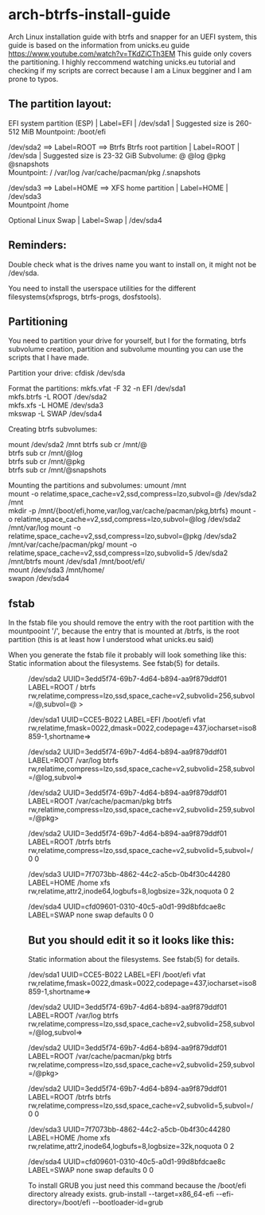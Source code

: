 # arch-btrfs-install-guide
Arch Linux installation guide with btrfs and snapper for an UEFI system, this guide is based on the information from unicks.eu guide https://www.youtube.com/watch?v=TKdZiCTh3EM
This guide only covers the partitioning. I highly reccommend watching unicks.eu tutorial and checking if my scripts are correct because I am a Linux begginer and I am prone to typos.

The partition layout:
----------------------------------------

EFI system partition (ESP) | Label=EFI | /dev/sda1 | Suggested size is 260-512 MiB
Mountpoint:   /boot/efi  

/dev/sda2 ==> Label=ROOT ==> Btrfs
Btrfs root partition | Label=ROOT | /dev/sda | Suggested size is 23-32 GiB
Subvolume:      @   @log        @pkg                    @snapshots                                            
Mountpoint:     /   /var/log    /var/cache/pacman/pkg   /.snapshots

/dev/sda3 ==> Label=HOME ==> 
XFS home partition | Label=HOME | /dev/sda3                                               
Mountpoint    /home

Optional Linux Swap | Label=Swap | /dev/sda4 

Reminders: 
----------------------------------------

Double check what is the drives name you want to install on, it might not be /dev/sda.

You need to install the userspace utilities for the different filesystems(xfsprogs, btrfs-progs, dosfstools).

Partitioning
----------------------------------------
You need to partition your drive for yourself, but I for the formating, btrfs subvolume creation, partition and subvolume mounting you can use the scripts that I have made.

Partition your drive:
cfdisk /dev/sda

Format the partitions:
mkfs.vfat -F 32 -n EFI /dev/sda1              
mkfs.btrfs -L ROOT /dev/sda2                
mkfs.xfs -L HOME /dev/sda3              
mkswap -L SWAP /dev/sda4                  

Creating btrfs subvolumes:

mount /dev/sda2 /mnt
btrfs sub cr /mnt/@                                                            
btrfs sub cr /mnt/@log                                                              
btrfs sub cr /mnt/@pkg                                                
btrfs sub cr /mnt/@snapshots                                                

Mounting the partitions and subvolumes:
umount /mnt                                             
mount -o relatime,space_cache=v2,ssd,compress=lzo,subvol=@ /dev/sda2 /mnt                   
mkdir -p /mnt/{boot/efi,home,var/log,var/cache/pacman/pkg,btrfs}
mount -o relatime,space_cache=v2,ssd,compress=lzo,subvol=@log /dev/sda2 /mnt/var/log
mount -o relatime,space_cache=v2,ssd,compress=lzo,subvol=@pkg /dev/sda2 /mnt/var/cache/pacman/pkg/
mount -o relatime,space_cache=v2,ssd,compress=lzo,subvolid=5 /dev/sda2 /mnt/btrfs
mount /dev/sda1 /mnt/boot/efi/                                    
mount /dev/sda3 /mnt/home/                              
swapon /dev/sda4                                                  

fstab
-----------------------------------------
In the fstab file you should remove the entry with the root partition with the mountpooint '/', because
the entry that is mounted at /btrfs, is the root partition (this is at least how I understood what unicks.eu said)

When you generate the fstab file it probably will look something like this:
Static information about the filesystems.
See fstab(5) for details.

<file system> <dir> <type> <options> <dump> <pass>
/dev/sda2 UUID=3edd5f74-69b7-4d64-b894-aa9f879ddf01
LABEL=ROOT              /               btrfs           rw,relatime,compress=lzo,ssd,space_cache=v2,subvolid=256,subvol=/@,subvol=@  >

/dev/sda1 UUID=CCE5-B022
LABEL=EFI               /boot/efi       vfat            rw,relatime,fmask=0022,dmask=0022,codepage=437,iocharset=iso8859-1,shortname=>

/dev/sda2 UUID=3edd5f74-69b7-4d64-b894-aa9f879ddf01
LABEL=ROOT              /var/log        btrfs           rw,relatime,compress=lzo,ssd,space_cache=v2,subvolid=258,subvol=/@log,subvol=>

/dev/sda2 UUID=3edd5f74-69b7-4d64-b894-aa9f879ddf01
LABEL=ROOT              /var/cache/pacman/pkg   btrfs           rw,relatime,compress=lzo,ssd,space_cache=v2,subvolid=259,subvol=/@pkg>

/dev/sda2 UUID=3edd5f74-69b7-4d64-b894-aa9f879ddf01
LABEL=ROOT              /btrfs          btrfs           rw,relatime,compress=lzo,ssd,space_cache=v2,subvolid=5,subvol=/ 0 0

/dev/sda3 UUID=7f7073bb-4862-44c2-a5cb-0b4f30c44280
LABEL=HOME              /home           xfs             rw,relatime,attr2,inode64,logbufs=8,logbsize=32k,noquota        0 2

/dev/sda4 UUID=cfd09601-0310-40c5-a0d1-99d8bfdcae8c
LABEL=SWAP              none            swap            defaults        0 0

But you should edit it so it looks like this:
-----------------------------------------

Static information about the filesystems.
See fstab(5) for details.

/dev/sda1 UUID=CCE5-B022
LABEL=EFI               /boot/efi       vfat            rw,relatime,fmask=0022,dmask=0022,codepage=437,iocharset=iso8859-1,shortname=>

/dev/sda2 UUID=3edd5f74-69b7-4d64-b894-aa9f879ddf01                         
LABEL=ROOT              /var/log        btrfs                                                               rw,relatime,compress=lzo,ssd,space_cache=v2,subvolid=258,subvol=/@log,subvol=>                                          

/dev/sda2 UUID=3edd5f74-69b7-4d64-b894-aa9f879ddf01                                             
LABEL=ROOT              /var/cache/pacman/pkg   btrfs                                                             rw,relatime,compress=lzo,ssd,space_cache=v2,subvolid=259,subvol=/@pkg>                                    

/dev/sda2 UUID=3edd5f74-69b7-4d64-b894-aa9f879ddf01                                                           
LABEL=ROOT              /btrfs          btrfs           rw,relatime,compress=lzo,ssd,space_cache=v2,subvolid=5,subvol=/ 0 0

/dev/sda3 UUID=7f7073bb-4862-44c2-a5cb-0b4f30c44280                                                 
LABEL=HOME              /home           xfs             rw,relatime,attr2,inode64,logbufs=8,logbsize=32k,noquota        0 2

/dev/sda4 UUID=cfd09601-0310-40c5-a0d1-99d8bfdcae8c                                               
LABEL=SWAP              none            swap            defaults        0 0



To install GRUB you just need this command because the /boot/efi directory already exists.
grub-install --target=x86_64-efi --efi-directory=/boot/efi --bootloader-id=grub
